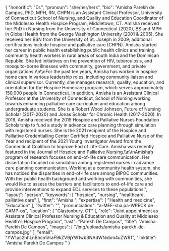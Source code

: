 {
  "honorific": "Dr.",
  "pronoun": "she/her/hers",
  "bio": "Amisha Parekh de Campos, PhD, MPH, RN, CHPN is an Assistant Clinical Professor, University of Connecticut School of Nursing, and Quality and Education Coordinator of the Middlesex Health Hospice Program, Middletown, CT. Amisha received her PhD in Nursing from the University of Connecticut (2020), BS and MPH in Global Health from the George Washington University (2001 & 2005). She received her BSN from the University of St. Joseph in 2009; additional certifications include hospice and palliative care (CHPN). Amisha started her career in public health establishing public health clinics and training community health workers in rural areas of south India and the Dominican Republic. She led initiatives on the prevention of HIV, tuberculosis, and mosquito-borne illnesses with community, government, and private organizations.\\\n\\\nFor the past ten years, Amisha has worked in hospice home care in various leadership roles, including community liaison and clinical supervisor. Currently, she manages research, quality, education, and orientation for the Hospice Homecare program, which serves approximately 150,000 people in Connecticut. In addition, Amisha is an Assistant Clinical Professor at the University of Connecticut, School of Nursing working towards enhancing palliative care curriculum and education among undergraduate students. She is a Robert Wood Johnson, Future of Nursing Scholar (2017-2020) and Jonas Scholar for Chronic Health (2017-2020). In 2019, Amisha received the 2019 Hospice and Palliative Nurses Foundation Scholarship to fund a study in advance care planning through simulation with registered nurses. She is the 2021 recipient of the Hospice and Palliative Credentialling Center Certified Hospice and Palliative Nurse of the Year and recipient of the 2021 Young Investigator Award from the Connecticut Coalition to Improve End of Life Care. Amisha was recently featured in the Journal of Hospice and Palliative Nursing.\\\n\\\nAmisha’s program of research focuses on end-of-life care communication. Her dissertation focused on simulation among registered nurses in advance care planning communication. Working at a community health system, she has noticed the disparities in end-of-life care among BIPOC communities. With her public health background and working with communities, she would like to assess the barriers and facilitators to end-of-life care and provide interventions to expand EOL services to these populations.",
  "layout": "person",
  "keywords": [
    "hospice",
    "nursing",
    "healthcare. palliative care"
  ],
  "first": "Amisha ",
  "expertise": [
    "Health and medicine",
    "Education"
  ],
  "twitter": "",
  "pronunciation": "a-MEE-sha pa-WRECK de CAMP-os",
  "location": [
    "Glastonbury, CT"
  ],
  "role": "Joint appointment as Assistant Clinical Professor Nursing & Education and Quality at Middlesex Health's Hospice Program",
  "last": "Parekh De Campos",
  "title": "Amisha Parekh De Campos",
  "images": [
    "/img/uploads/amisha-parekh-de-campos.jpg"
  ],
  "email": "YW1pc2hhLnBhcmVraF9kZV9jYW1wb3NAdWNvbm4uZWR1",
  "linktitle": "Amisha Parekh De Campos "
}